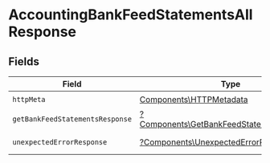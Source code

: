 # AccountingBankFeedStatementsAllResponse


## Fields

| Field                                                                                                 | Type                                                                                                  | Required                                                                                              | Description                                                                                           |
| ----------------------------------------------------------------------------------------------------- | ----------------------------------------------------------------------------------------------------- | ----------------------------------------------------------------------------------------------------- | ----------------------------------------------------------------------------------------------------- |
| `httpMeta`                                                                                            | [Components\HTTPMetadata](../../Models/Components/HTTPMetadata.md)                                    | :heavy_check_mark:                                                                                    | N/A                                                                                                   |
| `getBankFeedStatementsResponse`                                                                       | [?Components\GetBankFeedStatementsResponse](../../Models/Components/GetBankFeedStatementsResponse.md) | :heavy_minus_sign:                                                                                    | Bank Feed Statements                                                                                  |
| `unexpectedErrorResponse`                                                                             | [?Components\UnexpectedErrorResponse](../../Models/Components/UnexpectedErrorResponse.md)             | :heavy_minus_sign:                                                                                    | Unexpected error                                                                                      |